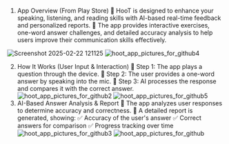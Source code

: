 1. App Overview (From Play Store)
🔹 HooT is designed to enhance your speaking, listening, and reading skills with AI-based real-time feedback and personalized reports.
🔹 The app provides interactive exercises, one-word answer challenges, and detailed accuracy analysis to help users improve their communication skills effectively.

![Screenshot 2025-02-22 121125](https://github.com/user-attachments/assets/1bf2d568-7675-4494-a7ec-413f07ef80d1)
![hoot_app_pictures_for_github4](https://github.com/user-attachments/assets/59181268-b2a3-449c-a224-3b5d3c5bcbb3)

2. How It Works (User Input & Interaction)
🔹 Step 1: The app plays a question through the device.
🔹 Step 2: The user provides a one-word answer by speaking into the mic.
🔹 Step 3: AI processes the response and compares it with the correct answer.
![hoot_app_pictures_for_github2](https://github.com/user-attachments/assets/2d828aec-8d05-4220-bd60-bd5562201d73)
![hoot_app_pictures_for_github5](https://github.com/user-attachments/assets/016d7331-fa46-46bd-883a-b34ab77edcef)
3. AI-Based Answer Analysis & Report
🔹 The app analyzes user responses to determine accuracy and correctness.
🔹 A detailed report is generated, showing:
✅ Accuracy of the user's answer
✅ Correct answers for comparison
✅ Progress tracking over time
![hoot_app_pictures_for_github3](https://github.com/user-attachments/assets/be9c3e88-99a7-4cf8-aaef-dc5475933227)
![hoot_app_pictures_for_github](https://github.com/user-attachments/assets/032abf2a-4de1-4ebc-af15-7c00c302806d)
